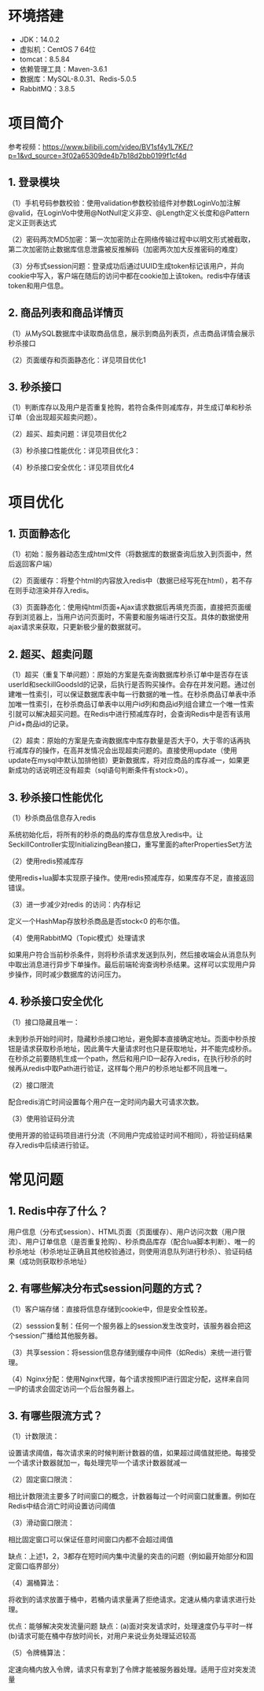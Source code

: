 # 环境搭建
- JDK：14.0.2
- 虚拟机：CentOS 7 64位
- tomcat：8.5.84
- 依赖管理工具：Maven-3.6.1 
- 数据库：MySQL-8.0.31、Redis-5.0.5
- RabbitMQ：3.8.5
# 项目简介
参考视频：https://www.bilibili.com/video/BV1sf4y1L7KE/?p=1&vd_source=3f02a65309de4b7b18d2bb0199f1cf4d
## 1. 登录模块
（1）手机号码参数校验：使用validation参数校验组件对参数LoginVo加注解@valid，在LoginVo中使用@NotNull定义非空、@Length定义长度和@Pattern定义正则表达式

（2）密码两次MD5加密：第一次加密防止在网络传输过程中以明文形式被截取，第二次加密防止数据库信息泄露被反推解码（加密两次加大反推密码的难度）

（3）分布式session问题：登录成功后通过UUID生成token标记该用户，并向cookie中写入，客户端在随后的访问中都在cookie加上该token。redis中存储该token和用户信息。

## 2. 商品列表和商品详情页

（1）从MySQL数据库中读取商品信息，展示到商品列表页，点击商品详情会展示秒杀接口

（2）页面缓存和页面静态化：详见项目优化1

## 3. 秒杀接口
（1）判断库存以及用户是否重复抢购，若符合条件则减库存，并生成订单和秒杀订单（会出现超买超卖问题）。

（2）超买、超卖问题：详见项目优化2

（3）秒杀接口性能优化：详见项目优化3：

（4）秒杀接口安全优化：详见项目优化4

# 项目优化
## 1. 页面静态化
（1）初始：服务器动态生成html文件（将数据库的数据查询后放入到页面中，然后返回客户端）

（2）页面缓存：将整个html的内容放入redis中（数据已经写死在html），若不存在则手动渲染并存入redis。

（3）页面静态化：使用纯html页面+Ajax请求数据后再填充页面，直接把页面缓存到浏览器上，当用户访问页面时，不需要和服务端进行交互。具体的数据使用ajax请求来获取，只更新极少量的数据就可。

## 2. 超买、超卖问题
（1）超买（重复下单问题）：原始的方案是先查询数据库秒杀订单中是否存在该userId和seckillGoodsId的记录，后执行是否购买操作。会存在并发问题。通过创建唯一性索引，可以保证数据库表中每一行数据的唯一性。在秒杀商品订单表中添加唯一性索引，在秒杀商品订单表中以用户id列和商品id列组合建立一个唯一性索引就可以解决超买问题。在Redis中进行预减库存时，会查询Redis中是否有该用户id+商品id的记录。
		 
（2）超卖：原始的方案是先查询数据库中库存数量是否大于0，大于零的话再执行减库存的操作，在高并发情况会出现超卖问题的。直接使用update（使用update在mysql中默认加排他锁）更新数据库，将对应商品的库存减一，如果更新成功的话说明还没有超卖（sql语句判断条件有stock>0）。
## 3. 秒杀接口性能优化

（1）秒杀商品信息存入redis

系统初始化后，将所有的秒杀的商品的库存信息放入redis中。让SeckillController实现InitializingBean接口，重写里面的afterPropertiesSet方法

（2）使用redis预减库存

使用redis+lua脚本实现原子操作。使用redis预减库存，如果库存不足，直接返回错误。

（3）进一步减少对redis 的访问：内存标记

定义一个HashMap存放秒杀商品是否stock<0 的布尔值。

（4）使用RabbitMQ（Topic模式）处理请求

如果用户符合当前秒杀条件，则将秒杀请求发送到队列，然后接收端会从消息队列中取出消息进行异步下单操作。最后前端轮询查询秒杀结果。这样可以实现用户异步操作，同时减少数据库的访问压力。
## 4. 秒杀接口安全优化

（1）接口隐藏且唯一：

未到秒杀开始时间时，隐藏秒杀接口地址，避免脚本直接确定地址。页面中秒杀按钮是请求获取秒杀地址，因此黄牛大量请求时也只是获取地址，并不能完成秒杀。
在秒杀之前要随机生成一个path，然后和用户ID一起存入redis，在执行秒杀的时候再从redis中取Path进行验证，这样每个用户的秒杀地址都不同且唯一。

（2）接口限流

配合redis消亡时间设置每个用户在一定时间内最大可请求次数。

（3）使用验证码分流

使用开源的验证码项目进行分流（不同用户完成验证时间不相同），将验证码结果存入redis中后续进行验证。

# 常见问题
## 1. Redis中存了什么？

用户信息（分布式session）、HTML页面（页面缓存）、用户访问次数（用户限流）、用户订单信息（是否重复抢购）、秒杀商品库存（配合lua脚本判断）、唯一的秒杀地址（秒杀地址正确且其他校验通过，则使用消息队列进行秒杀）、验证码结果（成功则获取秒杀地址）

## 2. 有哪些解决分布式session问题的方式？
（1）客户端存储：直接将信息存储到cookie中，但是安全性较差。

（2）sesssion复制：任何一个服务器上的session发生改变时，该服务器会把这个session广播给其他服务器。

（3）共享session：将session信息存储到缓存中间件（如Redis）来统一进行管理。

（4）Nginx分配：使用Nginx代理，每个请求按照IP进行固定分配，这样来自同一IP的请求会固定访问一个后台服务器上。

## 3. 有哪些限流方式？

（1）计数限流：

设置请求阈值，每次请求来的时候判断计数器的值，如果超过阈值就拒绝。每接受一个请求计数器就加一，每处理完毕一个请求计数器就减一

（2）固定窗口限流：

相比计数限流主要多了时间窗口的概念，计数器每过一个时间窗口就重置。例如在Redis中结合消亡时间设置访问阈值

（3）滑动窗口限流：

相比固定窗口可以保证任意时间窗口内都不会超过阈值

缺点：上述1，2，3都存在短时间内集中流量的突击的问题（例如最开始部分和固定窗口临界部分）

（4）漏桶算法：

将收到的请求放置于桶中，若桶内请求量满了拒绝请求。定速从桶内拿请求进行处理。

优点：能够解决突发流量问题  缺点：(a)面对突发请求时，处理速度仍与平时一样  (b)请求可能在桶中存放时间长，对用户来说业务处理延迟较高

（5）令牌桶算法：

定速向桶内放入令牌，请求只有拿到了令牌才能被服务器处理。适用于应对突发流量
